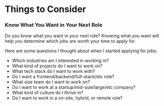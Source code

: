 # Things to Consider

### **Know What You Want in Your Next Role**

Do you know what you want in your next role? Knowing what you want will help you determine which jobs are worth your time to apply for.&#x20;

Here are some questions I thought about when I started applying for jobs:

* Which industries am I interested in working in?
* What kind of projects do I want to work on?
* What tech stack do I want to work with?
* Do I want a frontend/backend/full-stack/etc role?
* What size team do I want to work on?
* Do I want to work at a startup/mid-size/large/etc company?
* What kind of culture do I thrive in?
* Do I want to work in a on-site, hybrid, or remote role?
